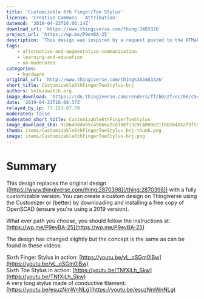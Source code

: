 ```yaml
---
title: 'Customizable 6th Finger/Toe Stylus'
license: 'Creative Commons - Attribution'
datemod: '2019-04-23T16:06:14Z'
download_url: 'https://www.thingiverse.com/thing:3483326'
project_url: 'https://wp.me/P9evBA-25'
description: 'This design was inspired by a request posted to the ATMakers.org page on Facebook for a way to make a capacitive stylus that could be used by people with limited finger and hand control.'
tags:
    - alternative-and-augmentative-communication
    - learning-and-education
    - un-moderated
categories:
    - hardware
original_url: 'http://www.thingiverse.com/thing%3A3483326'
short_title: Customizable6thFingerToeStylus-brj
authors: Volksswitch.org
image_download: 'https://cdn.thingiverse.com/renders/ff/b0/2f/ec/06/c54344a5b8bda262ecf47b0990d35b06_preview_featured.jpg'
date: '2019-04-23T16:08:37Z'
relayed_by_ip: 73.153.67.79
moderated: false
moderated_short_title: Customizable6thFingerToeStylus
image_download_sha: 9c864b0d495c49b66a2cd188f13c9c4009821f0b204b52f9f557946c92603a78
thumb: items/Customizable6thFingerToeStylus-brj-thumb.png
image: items/Customizable6thFingerToeStylus-brj.png
---
```

# Summary

<div>

This design replaces the original design ([https://www.thingiverse.com/thing:2870398](/thing:2870398)) with a fully customizable version. You can create a custom design on Thingiverse using the Customizer or (better) by downloading and installing a free copy of OpenSCAD (ensure you're using a 2019 version).

What ever path you choose, you should follow the instructions at: [https://wp.me/P9evBA-25](https://wp.me/P9evBA-25)

The design has changed slightly but the concept is the same as can be found in these videos:

Sixth Finger Stylus in action: [https://youtu.be/vL_oSGm0IBw](https://youtu.be/vL_oSGm0IBw)  
Sixth Toe Stylus in action: [https://youtu.be/TNfXjLh_Skw](https://youtu.be/TNfXjLh_Skw)  
A very long stylus made of conductive filament: [https://youtu.be/esuzNmWnNLg](https://youtu.be/esuzNmWnNLg)

</div>
